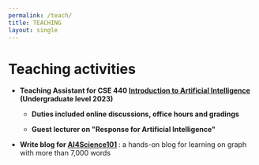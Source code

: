 ```yaml
---
permalink: /teach/
title: TEACHING
layout: single
---
```



# Teaching activities
<ul>
  <li>
    <p>
        <strong>Teaching Assistant for CSE 440 <a href="https://www.cse.msu.edu/~kqyang/cse440">Introduction to Artificial Intelligence</a> (Undergraduate level 2023) </strong><br>
        <ul>
        <li>
          <p>
              <strong>Duties included online discussions, office hours and gradings </strong><br>
          </p>
        </li>
        <li>
          <p>
              <strong>Guest lecturer on "Response for Artificial Intelligence"</strong><br>
          </p>
        </li>
        </ul>    
    </p>
  </li>    
  <li>
    <p>
        <strong>Write blog for <a href="https://ai4science101.github.io/blogs/">AI4Science101</a> </strong>: a hands-on blog for learning on graph with more than 7,000 words <br>
    </p>
  </li>
</ul>

